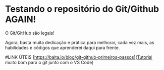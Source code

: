 Testando o repositório do Git/Github AGAIN! 
======================== 

O Git/GitHub são legais!

Agora, basta muita dedicação e prática para melhorar, cada vez mais, as habilidades e códigos que aprenderei daqui para frente.

#LINK ÚTEIS [https://balta.io/blog/git-github-primeiros-passos](Tutorial muito bom para o git junto com o VS Code)
